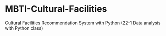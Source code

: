 # MBTI-Cultural-Facilities
Cultural Facilities Recommendation System with Python (22-1 Data analysis with Python class)
